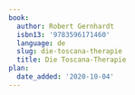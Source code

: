 ```yaml
---
book:
  author: Robert Gernhardt
  isbn13: '9783596171460'
  language: de
  slug: die-toscana-therapie
  title: Die Toscana-Therapie
plan:
  date_added: '2020-10-04'
---
```

